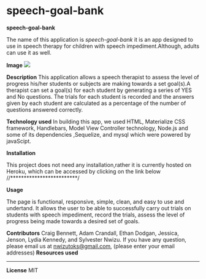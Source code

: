 # speech-goal-bank
<strong>speech-goal-bank</strong>

The name of this application is <i>speech-goal-bank</i> it is an app designed to use in speech therapy for children with speech impediment.Although, adults can use it as well.

<strong>Image</strong>
![](./Assets/images/screenShot.png)

<strong>Description</strong>
This application allows a speech therapist to assess the level of progress his/her students or subjects are making towards a set goal(s).A therapist can set a goal(s) for each student by generating a series of YES and No questions. The trials for each student is recorded and  the answers given by each student are calculated as a percentage of the number of questions answered correctly. 

<strong>Technology used</strong>
In building this app, we used HTML, Materialize CSS framework, Handlebars, Model View Controller technology, Node.js and some of its dependencies ,Sequelize, and mysql which were powered by javaScipt.
 
<strong>Installation</strong>

This project does not need any installation,rather it is currently hosted on Heroku, which can be accessed by clicking on the link below
//*************************/

<strong>Usage</strong>

The page is functional, responsive, simple, clean, and easy to use and undertand. It allows the user to be able to successfully carry out trials on students with speech impediment, record the trials, assess the level of progress being made towards a desired set of goals.

<strong> Contributors</strong>
Craig Bennett, Adam Crandall, Ethan Dodgan, Jessica, Jenson, Lydia Kennedy, and Sylvester Nwizu.
If you have any question, please email us at nwizutoks@gmail.com, (please enter your email addresses)
<strong> Resources used</strong>
***************

<strong> License</strong>
MIT

